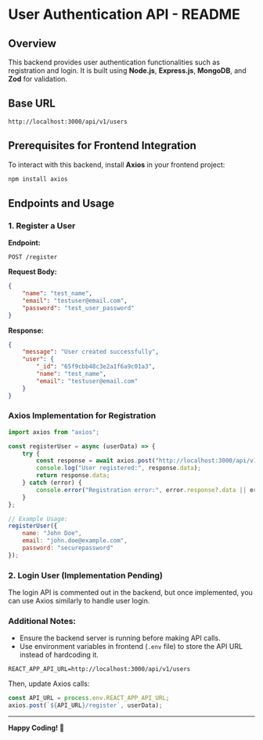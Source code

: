 # User Authentication API - README

## Overview
This backend provides user authentication functionalities such as registration and login. It is built using **Node.js**, **Express.js**, **MongoDB**, and **Zod** for validation.

## Base URL
```
http://localhost:3000/api/v1/users
```

## Prerequisites for Frontend Integration
To interact with this backend, install **Axios** in your frontend project:
```sh
npm install axios
```

## Endpoints and Usage

### 1. Register a User
**Endpoint:**
```
POST /register
```
**Request Body:**
```json
{
    "name": "test_name",
    "email": "testuser@email.com",
    "password": "test_user_password"
}
```
**Response:**
```json
{
    "message": "User created successfully",
    "user": {
        "_id": "65f9cbb48c3e2a1f6a9c01a3",
        "name": "test_name",
        "email": "testuser@email.com"
    }
}
```

### **Axios Implementation for Registration**
```javascript
import axios from "axios";

const registerUser = async (userData) => {
    try {
        const response = await axios.post("http://localhost:3000/api/v1/users/register", userData);
        console.log("User registered:", response.data);
        return response.data;
    } catch (error) {
        console.error("Registration error:", error.response?.data || error.message);
    }
};

// Example Usage:
registerUser({
    name: "John Doe",
    email: "john.doe@example.com",
    password: "securepassword"
});
```

### 2. Login User (Implementation Pending)
The login API is commented out in the backend, but once implemented, you can use Axios similarly to handle user login.

### **Additional Notes:**
- Ensure the backend server is running before making API calls.
- Use environment variables in frontend (`.env` file) to store the API URL instead of hardcoding it.
```env
REACT_APP_API_URL=http://localhost:3000/api/v1/users
```
Then, update Axios calls:
```javascript
const API_URL = process.env.REACT_APP_API_URL;
axios.post(`${API_URL}/register`, userData);
```

---
**Happy Coding! 🚀**

